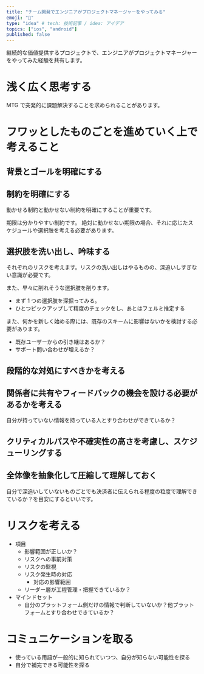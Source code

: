 ```yaml
---
title: "チーム開発でエンジニアがプロジェクトマネージャーをやってみる"
emoji: "🕌"
type: "idea" # tech: 技術記事 / idea: アイデア
topics: ["ios", "android"]
published: false
---
```


継続的な価値提供するプロジェクトで、エンジニアがプロジェクトマネージャーをやってみた経験を共有します。

# 浅く広く思考する

MTG で突発的に課題解決することを求められることがあります。

# フワッとしたものごとを進めていく上で考えること

## 背景とゴールを明確にする

## 制約を明確にする

動かせる制約と動かせない制約を明確にすることが重要です。

期限は分かりやすい制約です。
絶対に動かせない期限の場合、それに応じたスケジュールや選択肢を考える必要があります。

## 選択肢を洗い出し、吟味する

それぞれのリスクを考えます。リスクの洗い出しはやるものの、深追いしすぎない意識が必要です。

また、早々に削れそうな選択肢を削ります。

- まず 1 つの選択肢を深掘ってみる。
- ひとつピックアップして精度のチェックをし、あとはフェルミ推定する

また、何かを新しく始める際には、既存のスキームに影響はないかを検討する必要があります。

- 既存ユーザーからの引き継はあるか？
- サポート問い合わせが増えるか？

## 段階的な対処にすべきかを考える

## 関係者に共有やフィードバックの機会を設ける必要があるかを考える

自分が持っていない情報を持っている人とすり合わせができているか？

## クリティカルパスや不確実性の高さを考慮し、スケジューリングする

## 全体像を抽象化して圧縮して理解しておく

自分で深追いしていないものごとでも決済者に伝えられる程度の粒度で理解できているか？を目安にするといいです。

# リスクを考える

- 項目
  - 影響範囲が正しいか？
  - リスクへの事前対策
  - リスクの監視
  - リスク発生時の対応
    - 対応の影響範囲
  - リーダー層が工程管理・把握できているか？
- マインドセット
  - 自分のプラットフォーム側だけの情報で判断していないか？他プラットフォームとすり合わせできているか？

# コミュニケーションを取る

- 使っている用語が一般的に知られていつつ、自分が知らない可能性を探る
- 自分で補完できる可能性を探る
